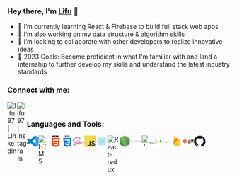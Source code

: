 ### Hey there, I'm [Lifu][website] 👋

- 🌱 I’m currently learning React & Firebase to build full stack web apps
- 🌱 I’m also working on my data structure & algorithm skills
- 👯 I’m looking to collaborate with other developers to realize innovative ideas
- 🥅 2023 Goals: Become proficient in what I'm familiar with and land a internship to further develop my skills and understand the latest industry standards

### Connect with me:
<!---
[<img align="left" alt="lifu97.com" width="22px" src="https://raw.githubusercontent.com/iconic/open-iconic/master/svg/globe.svg" />][website]
-->
[<img align="left" alt="lifu97 | LinkedIn" width="22px" src="https://cdn.jsdelivr.net/npm/simple-icons@v3/icons/linkedin.svg" />][linkedin]
[<img align="left" alt="lifu97 | Instagram" width="22px" src="https://cdn.jsdelivr.net/npm/simple-icons@v3/icons/instagram.svg" />][instagram]

<br />

### Languages and Tools:

[<img align="left" alt="Visual Studio Code" width="26px" src="https://raw.githubusercontent.com/github/explore/80688e429a7d4ef2fca1e82350fe8e3517d3494d/topics/visual-studio-code/visual-studio-code.png" />][vscdocs]

[<img align="left" alt="HTML5" width="26px" src="https://avatars.githubusercontent.com/u/14101776?s=48&v=4?raw=true" />][htmldocs]

[<img align="left" alt="HTML5" width="26px" src="https://raw.githubusercontent.com/github/explore/80688e429a7d4ef2fca1e82350fe8e3517d3494d/topics/html/html.png" />][htmldocs]

[<img align="left" alt="CSS3" width="26px" src="https://raw.githubusercontent.com/github/explore/80688e429a7d4ef2fca1e82350fe8e3517d3494d/topics/css/css.png" />][cssdocs]

[<img align="left" alt="Sass" width="26px" src="https://raw.githubusercontent.com/github/explore/80688e429a7d4ef2fca1e82350fe8e3517d3494d/topics/sass/sass.png" />][sassdocs]

[<img align="left" alt="JavaScript" width="26px" src="https://raw.githubusercontent.com/github/explore/80688e429a7d4ef2fca1e82350fe8e3517d3494d/topics/javascript/javascript.png" />][jsdocs]

[<img align="left" alt="React" width="26px" src="https://raw.githubusercontent.com/github/explore/80688e429a7d4ef2fca1e82350fe8e3517d3494d/topics/react/react.png" />][reactdocs]

[<img align="left" alt="React-redux" width="26px" src="https://d33wubrfki0l68.cloudfront.net/0834d0215db51e91525a25acf97433051f280f2f/c30f5/img/redux.svg" />][reactreduxdocs]

[<img align="left" alt="Node.js" width="26px" src="https://raw.githubusercontent.com/github/explore/80688e429a7d4ef2fca1e82350fe8e3517d3494d/topics/nodejs/nodejs.png" />][nodejsdocs]

[<img align="left" alt="Express" width="26px" src="https://raw.githubusercontent.com/github/explore/80688e429a7d4ef2fca1e82350fe8e3517d3494d/topics/express/express.png" />][expressdocs]

[<img align="left" alt="Java" width="14px" height="23px" src="https://upload.wikimedia.org/wikipedia/en/thumb/3/30/Java_programming_language_logo.svg/1200px-Java_programming_language_logo.svg.png" />][javadocs]

[<img align="left" alt="MySQL" width="26px" src="https://raw.githubusercontent.com/github/explore/80688e429a7d4ef2fca1e82350fe8e3517d3494d/topics/mysql/mysql.png" />][mysqldocs]

[<img align="left" alt="MongoDB" width="26px" src="https://raw.githubusercontent.com/github/explore/80688e429a7d4ef2fca1e82350fe8e3517d3494d/topics/mongodb/mongodb.png" />][mongodbdocs]

[<img align="left" alt="Firebase" width="26px" src="https://raw.githubusercontent.com/github/explore/80688e429a7d4ef2fca1e82350fe8e3517d3494d/topics/firebase/firebase.png" />][firebasedocs]

[<img align="left" alt="Git" width="26px" src="https://raw.githubusercontent.com/github/explore/80688e429a7d4ef2fca1e82350fe8e3517d3494d/topics/git/git.png" />][gitdocs]

[<img align="left" alt="GitHub" width="26px" src="https://raw.githubusercontent.com/github/explore/78df643247d429f6cc873026c0622819ad797942/topics/github/github.png" />][githubprofile]

<br />

[website]: https://www.linkedin.com/in/lifuhuang97/
<!---
https://heuristic-perlman-bd8bcd.netlify.app/
-->
[webapp]: https://github.com/lifuhuang97/Project-3---PrimeCut
[webapp2]: https://github.com/wenruiq/haste
[instagram]: https://www.instagram.com/lifu97__/
[linkedin]: https://www.linkedin.com/in/lifuhuang97/

[vscdocs]: https://code.visualstudio.com/docs
[htmldocs]: https://developer.mozilla.org/en-US/docs/Web/HTML
[cssdocs]: https://devdocs.io/css/
[sassdocs]: https://sass-lang.com/documentation
[jsdocs]: https://developer.mozilla.org/en-US/docs/Web/JavaScript
[reactdocs]: https://reactjs.org/docs/getting-started.html
[reactreduxdocs]: https://react-redux.js.org/
[javadocs]: https://docs.oracle.com/en/java/javase/11/docs/api/index.html
[nodejsdocs]: https://nodejs.org/en/docs/
[expressdocs]: https://expressjs.com/en/starter/hello-world.html
[mongodbdocs]: https://docs.mongodb.com/
[mysqldocs]: https://dev.mysql.com/doc/refman/8.0/en/
[gitdocs]: https://git-scm.com/doc
[firebasedocs]: https://firebase.google.com/docs
[githubprofile]: https://github.com/lifuhuang97
